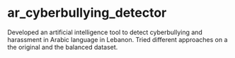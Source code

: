# ar_cyberbullying_detector
 Developed an artificial  intelligence tool to detect cyberbullying and harassment in Arabic language in Lebanon. Tried different approaches on a the original and the balanced dataset. 
